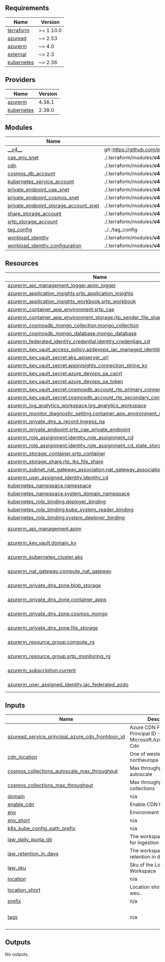 <!-- markdownlint-disable -->
<!-- BEGIN_TF_DOCS -->
## Requirements

| Name | Version |
|------|---------|
| <a name="requirement_terraform"></a> [terraform](#requirement\_terraform) | >= 1.10.0 |
| <a name="requirement_azuread"></a> [azuread](#requirement\_azuread) | ~> 2.53 |
| <a name="requirement_azurerm"></a> [azurerm](#requirement\_azurerm) | ~> 4.0 |
| <a name="requirement_external"></a> [external](#requirement\_external) | ~> 2.3 |
| <a name="requirement_kubernetes"></a> [kubernetes](#requirement\_kubernetes) | ~> 2.36 |

## Providers

| Name | Version |
|------|---------|
| <a name="provider_azurerm"></a> [azurerm](#provider\_azurerm) | 4.38.1 |
| <a name="provider_kubernetes"></a> [kubernetes](#provider\_kubernetes) | 2.38.0 |

## Modules

| Name | Source | Version |
|------|--------|---------|
| <a name="module___v4__"></a> [\_\_v4\_\_](#module\_\_\_v4\_\_) | git::https://github.com/pagopa/terraform-azurerm-v4.git | 1ed70549ce796e30c27d89bc6aabcb5f6eaaf925 |
| <a name="module_cae_env_snet"></a> [cae\_env\_snet](#module\_cae\_env\_snet) | ./.terraform/modules/__v4__/IDH/subnet | n/a |
| <a name="module_cdn"></a> [cdn](#module\_cdn) | ./.terraform/modules/__v4__/cdn | n/a |
| <a name="module_cosmos_db_account"></a> [cosmos\_db\_account](#module\_cosmos\_db\_account) | ./.terraform/modules/__v4__/IDH/cosmosdb_account | n/a |
| <a name="module_kubernetes_service_account"></a> [kubernetes\_service\_account](#module\_kubernetes\_service\_account) | ./.terraform/modules/__v4__/kubernetes_service_account | n/a |
| <a name="module_private_endpoint_cae_snet"></a> [private\_endpoint\_cae\_snet](#module\_private\_endpoint\_cae\_snet) | ./.terraform/modules/__v4__/IDH/subnet | n/a |
| <a name="module_private_endpoint_cosmos_snet"></a> [private\_endpoint\_cosmos\_snet](#module\_private\_endpoint\_cosmos\_snet) | ./.terraform/modules/__v4__/IDH/subnet | n/a |
| <a name="module_private_endpoint_storage_account_snet"></a> [private\_endpoint\_storage\_account\_snet](#module\_private\_endpoint\_storage\_account\_snet) | ./.terraform/modules/__v4__/IDH/subnet | n/a |
| <a name="module_share_storage_account"></a> [share\_storage\_account](#module\_share\_storage\_account) | ./.terraform/modules/__v4__/IDH/storage_account | n/a |
| <a name="module_srtp_storage_account"></a> [srtp\_storage\_account](#module\_srtp\_storage\_account) | ./.terraform/modules/__v4__/IDH/storage_account | n/a |
| <a name="module_tag_config"></a> [tag\_config](#module\_tag\_config) | ../../tag_config | n/a |
| <a name="module_workload_identity"></a> [workload\_identity](#module\_workload\_identity) | ./.terraform/modules/__v4__/kubernetes_workload_identity_init | n/a |
| <a name="module_workload_identity_configuration"></a> [workload\_identity\_configuration](#module\_workload\_identity\_configuration) | ./.terraform/modules/__v4__/kubernetes_workload_identity_configuration | n/a |

## Resources

| Name | Type |
|------|------|
| [azurerm_api_management_logger.apim_logger](https://registry.terraform.io/providers/hashicorp/azurerm/latest/docs/resources/api_management_logger) | resource |
| [azurerm_application_insights.srtp_application_insights](https://registry.terraform.io/providers/hashicorp/azurerm/latest/docs/resources/application_insights) | resource |
| [azurerm_application_insights_workbook.srtp_workbook](https://registry.terraform.io/providers/hashicorp/azurerm/latest/docs/resources/application_insights_workbook) | resource |
| [azurerm_container_app_environment.srtp_cae](https://registry.terraform.io/providers/hashicorp/azurerm/latest/docs/resources/container_app_environment) | resource |
| [azurerm_container_app_environment_storage.rtp_sender_file_share_storage](https://registry.terraform.io/providers/hashicorp/azurerm/latest/docs/resources/container_app_environment_storage) | resource |
| [azurerm_cosmosdb_mongo_collection.mongo_collection](https://registry.terraform.io/providers/hashicorp/azurerm/latest/docs/resources/cosmosdb_mongo_collection) | resource |
| [azurerm_cosmosdb_mongo_database.mongo_database](https://registry.terraform.io/providers/hashicorp/azurerm/latest/docs/resources/cosmosdb_mongo_database) | resource |
| [azurerm_federated_identity_credential.identity_credentials_cd](https://registry.terraform.io/providers/hashicorp/azurerm/latest/docs/resources/federated_identity_credential) | resource |
| [azurerm_key_vault_access_policy.azdevops_iac_managed_identities](https://registry.terraform.io/providers/hashicorp/azurerm/latest/docs/resources/key_vault_access_policy) | resource |
| [azurerm_key_vault_secret.aks_apiserver_url](https://registry.terraform.io/providers/hashicorp/azurerm/latest/docs/resources/key_vault_secret) | resource |
| [azurerm_key_vault_secret.appinisights_connection_string_kv](https://registry.terraform.io/providers/hashicorp/azurerm/latest/docs/resources/key_vault_secret) | resource |
| [azurerm_key_vault_secret.azure_devops_sa_cacrt](https://registry.terraform.io/providers/hashicorp/azurerm/latest/docs/resources/key_vault_secret) | resource |
| [azurerm_key_vault_secret.azure_devops_sa_token](https://registry.terraform.io/providers/hashicorp/azurerm/latest/docs/resources/key_vault_secret) | resource |
| [azurerm_key_vault_secret.cosmosdb_account_rtp_primary_connection_string](https://registry.terraform.io/providers/hashicorp/azurerm/latest/docs/resources/key_vault_secret) | resource |
| [azurerm_key_vault_secret.cosmosdb_account_rtp_secondary_connection_string](https://registry.terraform.io/providers/hashicorp/azurerm/latest/docs/resources/key_vault_secret) | resource |
| [azurerm_log_analytics_workspace.log_analytics_workspace](https://registry.terraform.io/providers/hashicorp/azurerm/latest/docs/resources/log_analytics_workspace) | resource |
| [azurerm_monitor_diagnostic_setting.container_app_environment_diagnostic](https://registry.terraform.io/providers/hashicorp/azurerm/latest/docs/resources/monitor_diagnostic_setting) | resource |
| [azurerm_private_dns_a_record.ingress_qa](https://registry.terraform.io/providers/hashicorp/azurerm/latest/docs/resources/private_dns_a_record) | resource |
| [azurerm_private_endpoint.srtp_cae_private_endpoint](https://registry.terraform.io/providers/hashicorp/azurerm/latest/docs/resources/private_endpoint) | resource |
| [azurerm_role_assignment.identity_role_assignment_cd](https://registry.terraform.io/providers/hashicorp/azurerm/latest/docs/resources/role_assignment) | resource |
| [azurerm_role_assignment.identity_role_assignment_cd_state_storaga_account](https://registry.terraform.io/providers/hashicorp/azurerm/latest/docs/resources/role_assignment) | resource |
| [azurerm_storage_container.srtp_container](https://registry.terraform.io/providers/hashicorp/azurerm/latest/docs/resources/storage_container) | resource |
| [azurerm_storage_share.rtp_jks_file_share](https://registry.terraform.io/providers/hashicorp/azurerm/latest/docs/resources/storage_share) | resource |
| [azurerm_subnet_nat_gateway_association.nat_gateway_association](https://registry.terraform.io/providers/hashicorp/azurerm/latest/docs/resources/subnet_nat_gateway_association) | resource |
| [azurerm_user_assigned_identity.identity_cd](https://registry.terraform.io/providers/hashicorp/azurerm/latest/docs/resources/user_assigned_identity) | resource |
| [kubernetes_namespace.namespace](https://registry.terraform.io/providers/hashicorp/kubernetes/latest/docs/resources/namespace) | resource |
| [kubernetes_namespace.system_domain_namespace](https://registry.terraform.io/providers/hashicorp/kubernetes/latest/docs/resources/namespace) | resource |
| [kubernetes_role_binding.deployer_binding](https://registry.terraform.io/providers/hashicorp/kubernetes/latest/docs/resources/role_binding) | resource |
| [kubernetes_role_binding.kube_system_reader_binding](https://registry.terraform.io/providers/hashicorp/kubernetes/latest/docs/resources/role_binding) | resource |
| [kubernetes_role_binding.system_deployer_binding](https://registry.terraform.io/providers/hashicorp/kubernetes/latest/docs/resources/role_binding) | resource |
| [azurerm_api_management.apim](https://registry.terraform.io/providers/hashicorp/azurerm/latest/docs/data-sources/api_management) | data source |
| [azurerm_key_vault.domain_kv](https://registry.terraform.io/providers/hashicorp/azurerm/latest/docs/data-sources/key_vault) | data source |
| [azurerm_kubernetes_cluster.aks](https://registry.terraform.io/providers/hashicorp/azurerm/latest/docs/data-sources/kubernetes_cluster) | data source |
| [azurerm_nat_gateway.compute_nat_gateway](https://registry.terraform.io/providers/hashicorp/azurerm/latest/docs/data-sources/nat_gateway) | data source |
| [azurerm_private_dns_zone.blob_storage](https://registry.terraform.io/providers/hashicorp/azurerm/latest/docs/data-sources/private_dns_zone) | data source |
| [azurerm_private_dns_zone.container_apps](https://registry.terraform.io/providers/hashicorp/azurerm/latest/docs/data-sources/private_dns_zone) | data source |
| [azurerm_private_dns_zone.cosmos_mongo](https://registry.terraform.io/providers/hashicorp/azurerm/latest/docs/data-sources/private_dns_zone) | data source |
| [azurerm_private_dns_zone.file_storage](https://registry.terraform.io/providers/hashicorp/azurerm/latest/docs/data-sources/private_dns_zone) | data source |
| [azurerm_resource_group.compute_rg](https://registry.terraform.io/providers/hashicorp/azurerm/latest/docs/data-sources/resource_group) | data source |
| [azurerm_resource_group.srtp_monitoring_rg](https://registry.terraform.io/providers/hashicorp/azurerm/latest/docs/data-sources/resource_group) | data source |
| [azurerm_subscription.current](https://registry.terraform.io/providers/hashicorp/azurerm/latest/docs/data-sources/subscription) | data source |
| [azurerm_user_assigned_identity.iac_federated_azdo](https://registry.terraform.io/providers/hashicorp/azurerm/latest/docs/data-sources/user_assigned_identity) | data source |

## Inputs

| Name | Description | Type | Default | Required |
|------|-------------|------|---------|:--------:|
| <a name="input_azuread_service_principal_azure_cdn_frontdoor_id"></a> [azuread\_service\_principal\_azure\_cdn\_frontdoor\_id](#input\_azuread\_service\_principal\_azure\_cdn\_frontdoor\_id) | Azure CDN Front Door Principal ID - Microsoft.AzureFrontDoor-Cdn | `string` | n/a | yes |
| <a name="input_cdn_location"></a> [cdn\_location](#input\_cdn\_location) | One of westeurope, northeurope | `string` | n/a | yes |
| <a name="input_cosmos_collections_autoscale_max_throughput"></a> [cosmos\_collections\_autoscale\_max\_throughput](#input\_cosmos\_collections\_autoscale\_max\_throughput) | Max throughput for autoscale | `number` | `null` | no |
| <a name="input_cosmos_collections_max_throughput"></a> [cosmos\_collections\_max\_throughput](#input\_cosmos\_collections\_max\_throughput) | Max throughput for collections | `number` | `null` | no |
| <a name="input_domain"></a> [domain](#input\_domain) | n/a | `string` | n/a | yes |
| <a name="input_enable_cdn"></a> [enable\_cdn](#input\_enable\_cdn) | Enable CDN for the domain | `bool` | n/a | yes |
| <a name="input_env"></a> [env](#input\_env) | Environment | `string` | n/a | yes |
| <a name="input_env_short"></a> [env\_short](#input\_env\_short) | n/a | `string` | n/a | yes |
| <a name="input_k8s_kube_config_path_prefix"></a> [k8s\_kube\_config\_path\_prefix](#input\_k8s\_kube\_config\_path\_prefix) | n/a | `string` | `"~/.kube"` | no |
| <a name="input_law_daily_quota_gb"></a> [law\_daily\_quota\_gb](#input\_law\_daily\_quota\_gb) | The workspace daily quota for ingestion in GB. | `number` | `-1` | no |
| <a name="input_law_retention_in_days"></a> [law\_retention\_in\_days](#input\_law\_retention\_in\_days) | The workspace data retention in days | `number` | `30` | no |
| <a name="input_law_sku"></a> [law\_sku](#input\_law\_sku) | Sku of the Log Analytics Workspace | `string` | `"PerGB2018"` | no |
| <a name="input_location"></a> [location](#input\_location) | n/a | `string` | n/a | yes |
| <a name="input_location_short"></a> [location\_short](#input\_location\_short) | Location short like eg: neu, weu.. | `string` | n/a | yes |
| <a name="input_prefix"></a> [prefix](#input\_prefix) | n/a | `string` | n/a | yes |
| <a name="input_tags"></a> [tags](#input\_tags) | n/a | `map(any)` | <pre>{<br/>  "CreatedBy": "Terraform"<br/>}</pre> | no |

## Outputs

No outputs.
<!-- END_TF_DOCS -->
